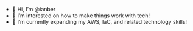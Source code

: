 - 👋 Hi, I’m @ianber
- 👀 I’m interested on how to make things work with tech!
- 🌱 I’m currently expanding my AWS, IaC, and related technology skills!  

<!---
- 📫 Let's connect to LinkedIn! (soon)
ianber/ianber is a ✨ special ✨ repository because its `README.md` (this file) appears on your GitHub profile.
You can click the Preview link to take a look at your changes.
--->
